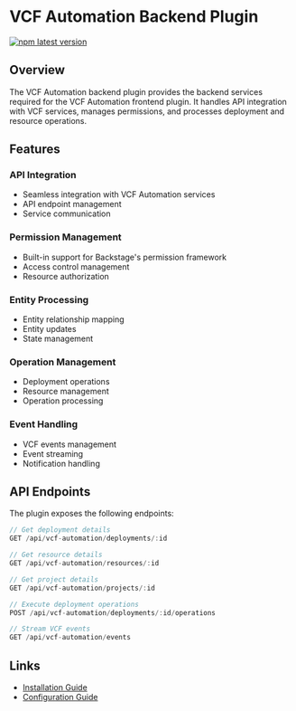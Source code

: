 # VCF Automation Backend Plugin

[![npm latest version](https://img.shields.io/npm/v/@terasky/backstage-plugin-vcf-automation-backend/latest.svg)](https://www.npmjs.com/package/@terasky/backstage-plugin-vcf-automation-backend)

## Overview

The VCF Automation backend plugin provides the backend services required for the VCF Automation frontend plugin. It handles API integration with VCF services, manages permissions, and processes deployment and resource operations.

## Features

### API Integration
- Seamless integration with VCF Automation services
- API endpoint management
- Service communication

### Permission Management
- Built-in support for Backstage's permission framework
- Access control management
- Resource authorization

### Entity Processing
- Entity relationship mapping
- Entity updates
- State management

### Operation Management
- Deployment operations
- Resource management
- Operation processing

### Event Handling
- VCF events management
- Event streaming
- Notification handling

## API Endpoints

The plugin exposes the following endpoints:

```typescript
// Get deployment details
GET /api/vcf-automation/deployments/:id

// Get resource details
GET /api/vcf-automation/resources/:id

// Get project details
GET /api/vcf-automation/projects/:id

// Execute deployment operations
POST /api/vcf-automation/deployments/:id/operations

// Stream VCF events
GET /api/vcf-automation/events
```

## Links

- [Installation Guide](install.md)
- [Configuration Guide](configure.md)
